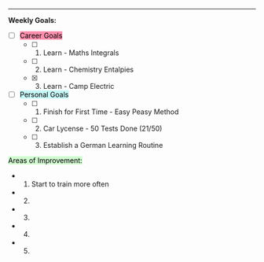 	
---
 **Weekly Goals:**
 
 - [ ] <mark style="background: #FF5582A6;">Career Goals</mark>
	 - [ ] 1. Learn - Maths Integrals
	 - [ ] 2. Learn - Chemistry Entalpies
	 - [x] 3. Learn - Camp Electric

- [ ] <mark style="background: #ABF7F7A6;">Personal Goals</mark>
	- [ ] 1. Finish for First Time - Easy Peasy Method
	- [ ] 2. Car Lycense - 50 Tests Done (21/50)
	- [ ] 3. Establish a German Learning Routine

<mark style="background: #BBFABBA6;">Areas of Improvement:</mark>
- 1. Start to train more often
- 2. 
- 3.
- 4.
- 5.